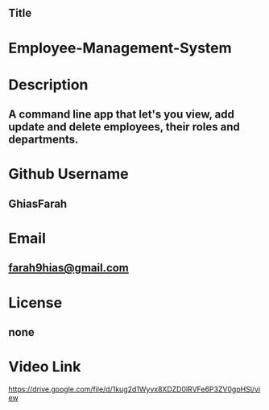 ## Title

# Employee-Management-System


# Description

## A command line app that let's you view, add update and delete employees, their roles and departments.

# Github Username

## GhiasFarah


# Email

## farah9hias@gmail.com

# License
## none

# Video Link

https://drive.google.com/file/d/1kug2d1Wyvx8XDZD0lRVFe6P3ZV0gpHSl/view
